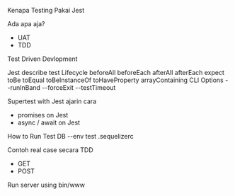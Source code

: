 Kenapa Testing
  Pakai Jest

Ada apa aja?
  - UAT
  - TDD

Test Driven Devlopment

Jest
  describe
  test
  Lifecycle
    beforeAll
    beforeEach
    afterAll
    afterEach
  expect
    toBe
    toEqual
    toBeInstanceOf
    toHaveProperty
    arrayContaining
  CLI Options
    --runInBand
    --forceExit
    --testTimeout

Supertest with Jest ajarin cara
  - promises on Jest
  - async / await on Jest

How to Run Test DB
  --env test
  .sequelizerc
  
Contoh real case secara TDD
  - GET
  - POST

Run server using bin/www